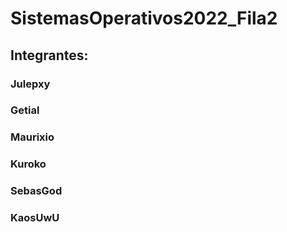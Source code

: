 # SistemasOperativos2022_Fila2
## Integrantes:
### Julepxy
### Getial
### Maurixio
### Kuroko
### SebasGod
### KaosUwU
